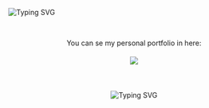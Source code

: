 ![Typing SVG](https://github.com/valentinoarballo/valentinoarballo/blob/main/descarga.svg)

<br/>  

<div align="center">
  
You can se my personal portfolio in here:

<a href="https://dashing-platypus-c0244a.netlify.app/#" target="_blank">
<img src=https://img.shields.io/badge/Netlify-00C7B7?style=for-the-badge&logo=netlify&logoColor=white style="margin: 5px;" />
</a>  
<br/>  

<br/>

<br/>  


![Typing SVG](https://github.com/valentinoarballo/valentinoarballo/blob/main/github-user-contribution.svg)

  
</div>  
